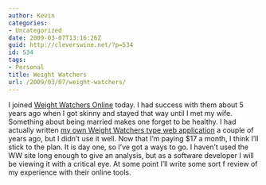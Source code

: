 ```yaml
---
author: Kevin
categories:
- Uncategorized
date: 2009-03-07T13:16:26Z
guid: http://cleverswine.net/?p=534
id: 534
tags:
- Personal
title: Weight Watchers
url: /2009/03/07/weight-watchers/
---
```


I joined [Weight Watchers Online](http://www.weightwatchers.com/)<font style="position: absolute;overflow: hidden;height: 0;width: 0"><a href="http://www.videnov.com/">&#1084;&#1077;&#1073;&#1077;&#1083;&#1080; &#1087;&#1083;&#1086;&#1074;&#1076;&#1080;&#1074;</a></font> today. I had success with them about 5 years ago when I got skinny and stayed that way until I met my wife. Something about being married makes one forget to be healthy. I had actually written [my own Weight Watchers type web application](http://www.flickr.com/photos/cleverswine/480594956/sizes/o/in/set-72157600412400417/) a couple of years ago, but I didn&#8217;t use it well. Now that I&#8217;m paying $17 a month, I think I&#8217;ll stick to the plan. It is day one, so I&#8217;ve got a ways to go. I haven&#8217;t used the WW site long enough to give an analysis, but as a software developer I will be viewing it with a critical eye. At some point I&#8217;ll write some sort f review of my experience with their online tools.
